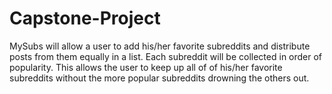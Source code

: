 # Capstone-Project

MySubs will allow a user to add his/her favorite subreddits and distribute posts from them equally in a list. Each subreddit will be collected in order of popularity. This allows the user to keep up all of of his/her favorite subreddits without the more popular subreddits drowning the others out.
